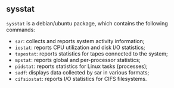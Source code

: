 ## sysstat

`sysstat` is a debian/ubuntu package, which contains the following commands:
  - `sar`: collects and reports system activity information;
  - `iostat`: reports CPU utilization and disk I/O statistics;
  - `tapestat`: reports statistics for tapes connected to the system;
  - `mpstat`: reports global and per-processor statistics;
  - `pidstat`: reports statistics for Linux tasks (processes);
  - `sadf`: displays data collected by sar in various formats;
  - `cifsiostat`: reports I/O statistics for CIFS filesystems.
